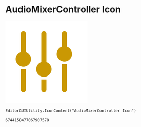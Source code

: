 # AudioMixerController Icon
![](/img/AudioMixerController%20Icon.png)

``` CSharp
EditorGUIUtility.IconContent("AudioMixerController Icon")
```
```
6744158477067907578
```
